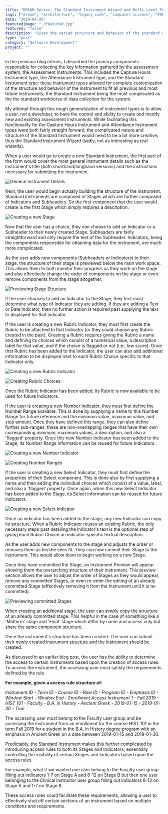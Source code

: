 ```yaml
---
title: "DREAM Series: The Standard Instrument Wizard and Multi-Level Permissions"
tags: ["dream", "architecture", "legacy code", "computer science", "PHP", "MySQL", "jQuery", "LAMP"]
date: "2019-04-26"
featuredImage: "./featured.jpg"
featured: "false"
description: "Given the varied structure and behavior of the standard assessment instruments. There would need to be a creative and involved way to create new standard instruments within the new assessment system."
type: "post"
category: "Software Development"
project: ""
---
```

In the previous blog entries, I described the primary components responsible for collecting the key information gathered by the assessment system, the Assessment Instruments. This included the Capture Hours Instrument type, the Attendance Instrument type, and the Standard Instrument type: these instrument types allowed for complete customization of the structure and behavior of the instrument to fit all previous and most future instruments; the Standard Instrument being the most complicated as the the standard workhorse of data collection for the system.

My attempt through this rough generalization of instrument types is to allow a user, not a developer, to have the control and ability to create and modify new and existing assessment instruments. While facilitating this functionality for the Capture Hours Instrument and Attendance Instrument types were both fairly straight forward, the complicated nature and structure of the Standard Instrument would need to be a bit more creative; thus the Standard Instrument Wizard (sadly, not as interesting as real wizards).

When a user would go to create a new Standard Instrument, the first part of the form would cover the most general instrument details such as the instrument's title (both shorthand/longhand versions) and the instructions necessary for submitting the instrument. 

![General Instrument Details](./img_1.jpg)

Next, the user would begin actually building the structure of the instrument. Standard Instruments are composed of Stages which are further composed of Indicators and Subheaders. So the first component that the user would create is the first Stage which simply requires a description.

![Creating a new Stage](./img_2.jpg)

Now that the user has a choice, they can choose to add an Indicator or a Subheader to their newly created Stage. Subheaders are fairly straightforward and only require the text of the Subheader. Indicators, being the components responsible for obtaining data for the instrument, are much more complicated. 

As the user adds new components (Subheaders or Indicators) to their stage, the structure of their stage is previewed below the main work space. This allows them to both monitor their progress as they work on the stage and also effectively change the order of components on the stage or even remove components from the stage altogether.

![Previewing Stage Structure](./img_3.jpg)

If the user chooses to add an Indicator to the Stage, they first must determine what type of Indicator they are adding. If they are adding a Text or Date Indicator, then no further action is required past supplying the text to displayed for that indicator.

If the user is creating a new Rubric Indicator, they must first create the Rubric to be attached to that Indicator (or they could choose any Rubric created in the past). Creating a Rubric requires giving the Rubric a name and defining its choices which consist of a numerical value, a description label for that value, and if the choice is flagged or not (i.e., low score). Once that Rubric has been added to the Indicator, the user can also add additional information to be displayed next to each Rubric Choice specific to that Indicator only.

![Creating a new Rubric Indicator](./img_4.jpg)

![Creating Rubric Choices](./img_5.jpg)

Once the Rubric Indicator has been added, its Rubric is now available to be used for future Indicators. 

If the user is creating a new Number Indicator, they must first define the Number Range available. This is done by supplying a name to this Number Range for future reference and the minimum value, maximum value, and step amount. Once they have defined this range, they can also define further sub-ranges, these are non-overlapping ranges that have their own corresponding minimum, maximum values, a description, and also a 'flagged' property. Once this new Number Indicator has been added to the Stage, its Number Range information can be reused for future Indicators.

![Creating a new Number Indicator](./img_6.jpg)

![Creating Number Ranges](./img_7.jpg)


If the user is creating a new Select Indicator, they must first define the properties of their Select component. This is done also by first supplying a name and then adding the individual choices which consist of a value, label, and also a 'flagged' property. Once again, when this new Select Indicator has been added to the Stage, its Select information can be reused for future indicators.

![Creating a new Select Indicator](./img_8.jpg)

Once an indicator has been added to the stage, any new Indicator can copy its structure. When a Rubric Indicator reuses an existing Rubric, the only necessary steps past detailing the Indicator's text is the optional step of giving each Rubric Choice an indicator-specific textual description.

As the user adds new components to the stage and adjusts the order or removes them as he/she sees fit. They can now commit their Stage to the Instrument. This would allow them to begin working on a new Stage. 

Once they have committed the Stage, an Instrument Preview will appear showing them the overarching structure of their instrument. This preview section allows the user to adjust the order of Stages as they would appear, remove any committed Stages, or even re-enter the editing of an already committed Stage (effectively removing it from the Instrument until it is re-committed). 

![Previewing committed Stages](./img_9.jpg)

When creating an additional stage, the user can simply copy the structure of an already committed stage. This helpful in the case of something like a 'Midterm' stage and 'Final' stage which differ by name and access only but share the same component structure.

Once the instrument's structure has been created. The user can submit their newly created instrument structure and the instrument should be created. 

As discussed in an earlier blog post, the user has the ability to determine the access to certain instruments based upon the creation of access rules. To access the instrument, the accessing user must satisfy the requirements defined by the rule.

**For example, given a access rule structure of:**

*Instrument ID - Term ID - Course ID - Role ID - Program ID - Emphasis ID - Window Start - Window End - Enrollment Access
Instrument 1 - Fall 2019 - HIST 101 - Faculty - B.A. in History - Ancient Greek - 2019-01-15 - 2019-01-30 - True*

The accessing user must belong to the Faculty user group and be accessing the instrument from an enrollment for the course HIST 101 in the term Fall 2019 for a student in the B.A. in History degree program with an emphasis in Ancient Greek on a date between 2019-01-15 and 2019-01-30.

Predictably, the Standard Instrument makes this further complicated by introducing access rules to both its Stages and Indicators, essentially controlling the visibility of certain Stages and Indicators based upon the access rules.

For example, what if we wanted one user belong to the Faculty user group filling out indicators 1-7 on Stage A and 8-12 on Stage B but then one user belonging to the Clinical Instructor user group filling out indicators 8-12 on Stage A and 1-7 on Stage B. 

These access rules could facilitate these requirements, allowing a user to effectively shut off certain sections of an instrument based on multiple conditions and requirements.